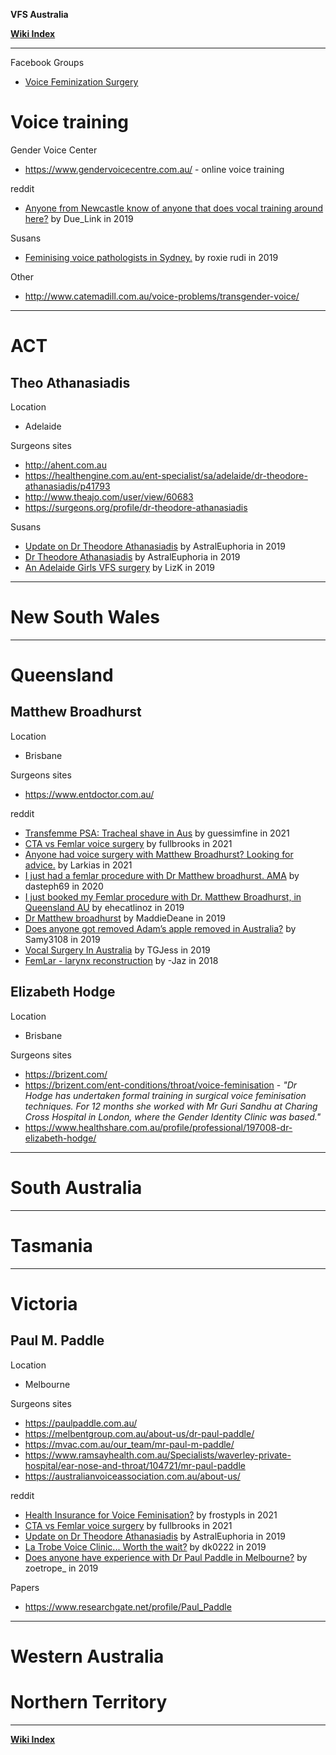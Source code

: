 **VFS Australia**

**<span class="internal">[Wiki Index](https://github.com/zp100/Transgender_Surgeries/blob/main/TransWiki/wiki/index/index.md)</span>**

---

Facebook Groups

* [Voice Feminization Surgery](https://www.facebook.com/groups/1332887563555093/)

# Voice training

Gender Voice Center

* https://www.gendervoicecentre.com.au/ - online voice training

reddit

* [Anyone from Newcastle know of anyone that does vocal training around here?](https://www.reddit.com/r/transgenderau/comments/ed50fp/anyone_from_newcastle_know_of_anyone_that_does/) by Due_Link in 2019

Susans

* [Feminising voice pathologists in Sydney.](https://www.susans.org/forums/index.php?topic=201980.0) by roxie rudi in 2019

Other

* http://www.catemadill.com.au/voice-problems/transgender-voice/

---

# ACT

## Theo Athanasiadis

Location

* Adelaide

Surgeons sites

* http://ahent.com.au
* https://healthengine.com.au/ent-specialist/sa/adelaide/dr-theodore-athanasiadis/p41793
* http://www.theajo.com/user/view/60683
* https://surgeons.org/profile/dr-theodore-athanasiadis

Susans

* [Update on Dr Theodore Athanasiadis](https://www.reddit.com/r/transgenderau/comments/dwkr2u/update_on_dr_theodore_athanasiadis/) by AstralEuphoria in 2019
* [Dr Theodore Athanasiadis](https://www.reddit.com/r/transgenderau/comments/dvmubj/dr_theodore_athanasiadis/) by AstralEuphoria in 2019
* [An Adelaide Girls VFS surgery](https://www.susans.org/forums/index.php/topic,244154.0.html) by LizK in 2019

---

# New South Wales

---

# Queensland

## Matthew Broadhurst

Location

* Brisbane

Surgeons sites

* https://www.entdoctor.com.au/

reddit

* [Transfemme PSA: Tracheal shave in Aus](https://www.reddit.com/r/TransgenderNZ/comments/oxj6ou/transfemme_psa_tracheal_shave_in_aus/) by guessimfine in 2021
* [CTA vs Femlar voice surgery](https://www.reddit.com/r/transgenderau/comments/p3e9fu/cta_vs_femlar_voice_surgery/) by fullbrooks in 2021
* [Anyone had voice surgery with Matthew Broadhurst? Looking for advice.](https://www.reddit.com/r/transgenderau/comments/lnxs6l/anyone_had_voice_surgery_with_matthew_broadhurst/) by  Larkias in 2021
* [I just had a femlar procedure with Dr Matthew broadhurst. AMA](https://www.reddit.com/r/transgenderau/comments/f53tgg/i_just_had_a_femlar_procedure_with_dr_matthew/) by dasteph69 in 2020
* [I just booked my Femlar procedure with Dr. Matthew Broadhurst, in Queensland AU](https://www.reddit.com/r/Transgender_Surgeries/comments/e9lt9q/i_just_booked_my_femlar_procedure_with_dr_matthew/) by ehecatlinoz in 2019
* [Dr Matthew broadhurst](https://www.reddit.com/r/transgenderau/comments/d5e7mw/dr_matthew_broadhurst/) by MaddieDeane in 2019
* [Does anyone got removed Adam’s apple removed in Australia?](https://www.reddit.com/r/transgenderau/comments/di6mh5/does_anyone_got_removed_adams_apple_removed_in/) by Samy3108 in 2019
* [Vocal Surgery In Australia](https://www.reddit.com/r/transgenderau/comments/apqnp3/vocal_surgery_in_australia/) by TGJess in 2019
* [FemLar - larynx reconstruction](https://www.reddit.com/r/transgenderau/comments/9owro8/femlar_larynx_reconstruction/) by -Jaz in 2018

## Elizabeth Hodge

Location

* Brisbane

Surgeons sites

* https://brizent.com/
* https://brizent.com/ent-conditions/throat/voice-feminisation - *"Dr Hodge has undertaken formal training in surgical voice feminisation techniques. For 12 months she worked with Mr Guri Sandhu at Charing Cross Hospital in London, where the Gender Identity Clinic was based."*
* https://www.healthshare.com.au/profile/professional/197008-dr-elizabeth-hodge/

---

# South Australia

---

# Tasmania

---

# Victoria

## Paul M. Paddle

Location

* Melbourne

Surgeons sites

* https://paulpaddle.com.au/
* https://melbentgroup.com.au/about-us/dr-paul-paddle/
* https://mvac.com.au/our_team/mr-paul-m-paddle/
* https://www.ramsayhealth.com.au/Specialists/waverley-private-hospital/ear-nose-and-throat/104721/mr-paul-paddle
* https://australianvoiceassociation.com.au/about-us/

reddit

* [Health Insurance for Voice Feminisation?](https://www.reddit.com/r/transgenderau/comments/q9rg9r/health_insurance_for_voice_feminisation/) by frostypls in 2021
* [CTA vs Femlar voice surgery](https://www.reddit.com/r/transgenderau/comments/p3e9fu/cta_vs_femlar_voice_surgery/) by fullbrooks in 2021
* [Update on Dr Theodore Athanasiadis](https://www.reddit.com/r/transgenderau/comments/dwkr2u/update_on_dr_theodore_athanasiadis/) by AstralEuphoria in 2019
* [La Trobe Voice Clinic... Worth the wait?](https://www.reddit.com/r/transgenderau/comments/ctkmjw/la_trobe_voice_clinic_worth_the_wait/) by dk0222 in 2019
* [Does anyone have experience with Dr Paul Paddle in Melbourne?](https://www.reddit.com/r/transgenderau/comments/azlzv8/does_anyone_have_experience_with_dr_paul_paddle/) by zoetrope_ in 2019

Papers

* https://www.researchgate.net/profile/Paul_Paddle

---

# Western Australia

# Northern Territory

---

**<span class="internal">[Wiki Index](https://github.com/zp100/Transgender_Surgeries/blob/main/TransWiki/wiki/index/index.md)</span>**
